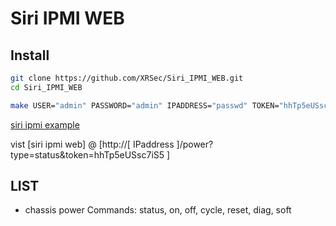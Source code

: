 # Siri IPMI WEB

## Install

```bash
git clone https://github.com/XRSec/Siri_IPMI_WEB.git
cd Siri_IPMI_WEB
```

```bash
make USER="admin" PASSWORD="admin" IPADDRESS="passwd" TOKEN="hhTp5eUSsc7iS5" MAC='CF:A8:59:57:67:A5'
```

[siri ipmi example](https://www.icloud.com/shortcuts/8eb138cf2a68451d982ba2c089b5e0fa)

vist [siri ipmi web] @ [http://[ IPaddress ]/power?type=status&token=hhTp5eUSsc7iS5 ]

## LIST

- chassis power Commands: status, on, off, cycle, reset, diag, soft

